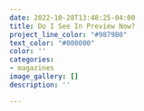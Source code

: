 ```yaml
---
date: 2022-10-28T13:48:25-04:00
title: Do I See In Preview Now?
project_line_color: "#9879B0"
text_color: "#000000"
color: ''
categories:
- magazines
image_gallery: []
description: ''

---
```


